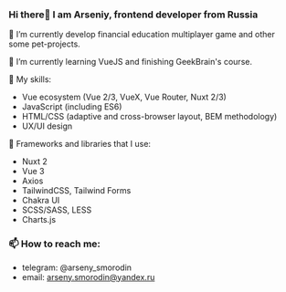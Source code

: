 ### Hi there👋 I am Arseniy, frontend developer from Russia 


🔭 I’m currently develop financial education multiplayer game and other some pet-projects.  

🌱 I’m currently learning VueJS and finishing GeekBrain's course.  

💪 My skills:
- Vue ecosystem (Vue 2/3, VueX, Vue Router, Nuxt 2/3)
- JavaScript (including ES6)
- HTML/CSS (adaptive and cross-browser layout, BEM methodology)
- UX/UI design

🧩 Frameworks and libraries that I use:
- Nuxt 2
- Vue 3
- Axios
- TailwindCSS, Tailwind Forms
- Chakra UI
- SCSS/SASS, LESS
- Charts.js

### 📫 How to reach me: 
- telegram: @arseny_smorodin
- email: arseny.smorodin@yandex.ru
